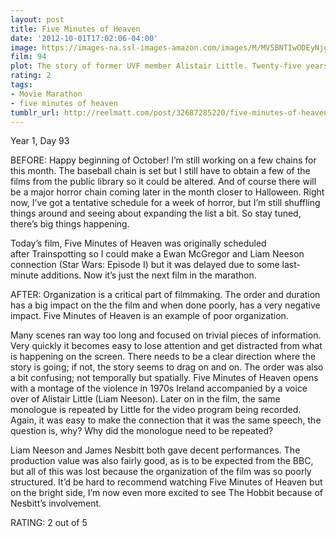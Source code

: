 ```yaml
---
layout: post
title: Five Minutes of Heaven
date: '2012-10-01T17:02:06-04:00'
image: https://images-na.ssl-images-amazon.com/images/M/MV5BNTIwODEyNjgwNF5BMl5BanBnXkFtZTcwODE0ODg3Mg@@._V1_UY268_CR1,0,182,268_AL_.jpg
film: 94
plot: The story of former UVF member Alistair Little. Twenty-five years after Little killed Joe Griffen’s brother, the media arrange an auspicious meeting between the two.
rating: 2
tags:
- Movie Marathon
- five minutes of heaven
tumblr_url: http://reelmatt.com/post/32687285220/five-minutes-of-heaven
---
```


Year 1, Day 93

BEFORE: Happy beginning of October! I’m still working on a few chains for this month. The baseball chain is set but I still have to obtain a few of the films from the public library so it could be altered. And of course there will be a major horror chain coming later in the month closer to Halloween. Right now, I’ve got a tentative schedule for a week of horror, but I’m still shuffling things around and seeing about expanding the list a bit. So stay tuned, there’s big things happening.

Today’s film, Five Minutes of Heaven was originally scheduled after Trainspotting so I could make a Ewan McGregor and Liam Neeson connection (Star Wars: Episode I) but it was delayed due to some last-minute additions. Now it’s just the next film in the marathon.

AFTER: Organization is a critical part of filmmaking. The order and duration has a big impact on the the film and when done poorly, has a very negative impact. Five Minutes of Heaven is an example of poor organization.

Many scenes ran way too long and focused on trivial pieces of information. Very quickly it becomes easy to lose attention and get distracted from what is happening on the screen. There needs to be a clear direction where the story is going; if not, the story seems to drag on and on. The order was also a bit confusing; not temporally but spatially. Five Minutes of Heaven opens with a montage of the violence in 1970s Ireland accompanied by a voice over of Alistair Little (Liam Neeson). Later on in the film, the same monologue is repeated by Little for the video program being recorded. Again, it was easy to make the connection that it was the same speech, the question is, why? Why did the monologue need to be repeated?

Liam Neeson and James Nesbitt both gave decent performances. The production value was also fairly good, as is to be expected from the BBC, but all of this was lost because the organization of the film was so poorly structured. It’d be hard to recommend watching Five Minutes of Heaven but on the bright side, I’m now even more excited to see The Hobbit because of Nesbitt’s involvement.

RATING: 2 out of 5
